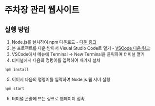 # 주차장 관리 웹사이트
## 실행 방법
1. Node.js를 설치하여 npm 다운로드 - [다운 링크](https://nodejs.org)
2. 본 프로젝트를 다운 받아서 Visual Studio Code로 열기 - [VSCode 다운 링크](https://code.visualstudio.com/)
3. VSCode에서 메뉴에 Terminal -> New Terminal을 클릭하여 터미널 열기
4. 터미널에서 다음의 명령어를 입력하여 패키지 설치
```bash
npm install
```
5. 이어서 다음의 명령어를 입력하여 Node.js 웹 서버 실행
```bash
npm start
```
6. 터미널 콘솔에 뜨는 링크로 웹페이지 접속
